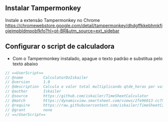 ## Instalar Tampermonkey

Instale a extensão Tampermonkey no Chrome
https://chromewebstore.google.com/detail/tampermonkey/dhdgffkkebhmkfjojejmpbldmpobfkfo?hl=pt-BR&utm_source=ext_sidebar

## Configurar o script de calculadora

- Com o Tampermonkey instalado, apague o texto padrão e substitua pelo texto abaixo

~~~javascript
// ==UserScript==
// @name         CalculatorDoIskailer
// @version      1.0
// @description  Calcula o valor total multiplicando qtde_horas por valor_hora na tabela especificada.
// @author       Iskailer
// @source       https://github.com/iskailer/TimeSheetCalculator
// @match        https://dynamicview.smartsheet.com/views/2fe96013-cc75-4d6b-a526-a01475e098fc
// @require      https://raw.githubusercontent.com/iskailer/TimeSheetCalculator/main/test.js
// @grant        none
// ==/UserScript==
~~~

